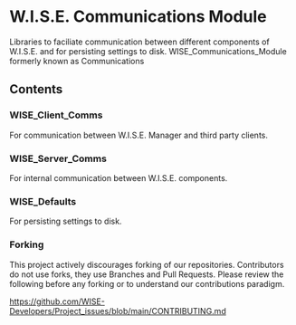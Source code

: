 # W.I.S.E. Communications Module

Libraries to faciliate communication between different components of W.I.S.E. and for persisting settings to disk.
WISE_Communications_Module formerly known as Communications

## Contents

### WISE_Client_Comms
For communication between W.I.S.E. Manager and third party clients.

### WISE_Server_Comms
For internal communication between W.I.S.E. components.

### WISE_Defaults
For persisting settings to disk.

### Forking
This project actively discourages forking of our repositories. 
Contributors do not use forks, they use Branches and Pull Requests. 
Please review the following before any forking or to understand our contributions paradigm.

https://github.com/WISE-Developers/Project_issues/blob/main/CONTRIBUTING.md
